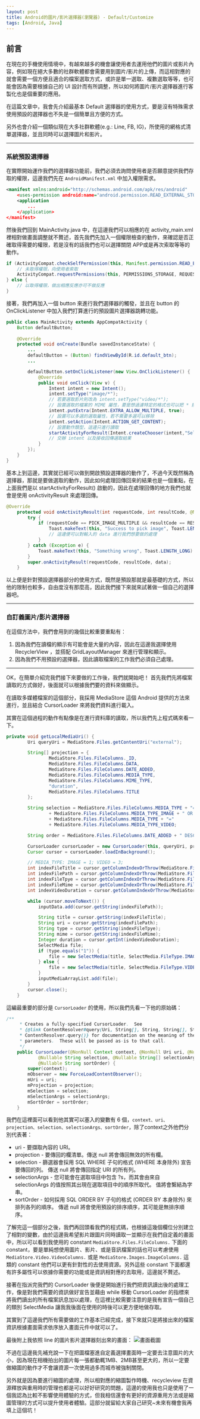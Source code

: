 ```yaml
---
layout: post
title: Android的圖片/影片選擇器(瀏覽器) - Default/Customize
tags: [Android, Java]
---
```


## 前言
在現在的手機使用情境中，有越來越多的機會讓使用者去運用他們的圖片或影片內容，例如現在絕大多數的社群軟體都會需要用到圖片/影片的上傳，而這相對應的就會需要一個方便且適合的檔案選取方式，或許是單一選取、複數選取等等，也可能會因為需要根據自己的 UI 設計而有所調整，所以如何將圖片/影片選擇器進行客製化也是個重要的應用。

在這篇文章中，我會先介紹最基本 Default 選擇器的使用方式，要是沒有特殊需求使用預設的選擇器也不失是一個簡單且方便的方式。

另外也會介紹一個類似現在大多社群軟體(e.g.: Line, FB, IG)，所使用的網格式清單選擇器，並且同時可以選擇圖片和影片。

---

### 系統預設選擇器

在實際開始運作我們的選擇器功能前，我們必須去詢問使用者是否願意提供我們存取的權限，這邊我們先在 `AndroidManifest.xml` 中加入權限需求。

``` xml
<manifest xmlns:android="http://schemas.android.com/apk/res/android"
    <uses-permission android:name="android.permission.READ_EXTERNAL_STORAGE"/>
    <application
        ...
    </application>
</manifest>
```

然後我們回到 MainActivity.java 中，在這邊我們可以相應的在 activity_main.xml 裡相對做畫面調整就不贅述，首先我們先加入一個權限檢查的動作，來確認是否正確取得需要的權限，若是沒有的話我們也可以選擇關閉 APP或是再次索取等等的動作。

``` java
if (ActivityCompat.checkSelfPermission(this, Manifest.permission.READ_EXTERNAL_STORAGE) != PackageManager.PERMISSION_GRANTED) {
    // 未取得權限，向使用者索取
    ActivityCompat.requestPermissions(this, PERMISSIONS_STORAGE, REQUEST_EXTERNAL_STORAGE);
} else {
    // 以取得權限，做出相應反應亦可不做反應
}
```

接著，我們再加入一個 button 來進行我們選擇器的觸發，並且在 button 的 OnClickListener 中加入我們打算進行的預設圖片選擇器跳轉功能。

``` java
public class MainActivity extends AppCompatActivity {
    Button defaultButton;
    
    @Override
    protected void onCreate(Bundle savedInstanceState) {
        ...
        defaultButton = (Button) findViewById(R.id.default_btn);
        ...

        defaultButton.setOnClickListener(new View.OnClickListener() {
            @Override
            public void onClick(View v) {
                Intent intent = new Intent();
                intent.setType("image/*");
                // 若要選取影片則改為 intent.setType("video/*");
                // 設置選取的檔案的 MIME 屬性，要是想過濾特定的格式也可以把 * 換成目標檔案格式
                intent.putExtra(Intent.EXTRA_ALLOW_MULTIPLE, true);
                // 設置可以多選的選取屬性，若不需要多選可以移除
                intent.setAction(Intent.ACTION_GET_CONTENT);
                // 設置動作類型，這邊只進行讀取
                startActivityForResult(Intent.createChooser(intent,"Select Picture"), PICK_IMAGE_MULTIPLE);
                // 交辦 intent 以及接收回傳選取結果
            }
        });
    }
}
```

基本上到這邊，其實就已經可以做到開啟預設選擇器的動作了，不過今天既然稱為選擇器，那就是要做選取的動作，因此如何處理回傳回來的結果也是一個重點，在上面我們是以 startActivityForResult() 啟動的，因此在處理回傳的地方我們也就會是使用 onActivityResult 來處理回傳。

``` java
@Override
    protected void onActivityResult(int requestCode, int resultCode, @Nullable Intent data) {
        try {
            if (requestCode == PICK_IMAGE_MULTIPLE && resultCode == RESULT_OK && null != data) {
                Toast.makeText(this, "Success to pick image", Toast.LENGTH_LONG).show();
                // 這邊便可以對輸入的 data 進行我們想要做的處理
            }
        } catch (Exception e) {
            Toast.makeText(this, "Something wrong", Toast.LENGTH_LONG).show();
        }
        super.onActivityResult(requestCode, resultCode, data);
    }
```

以上便是針對預設選擇器部分的使用方式，既然是預設那就是最基礎的方式，所以他的限制也較多，自由度沒有那麼高，因此我們接下來就來試著做一個自己的選擇器吧。

---

### 自訂義圖片/影片選擇器

在這個方法中，我們會用到的幾個比較重要重點有：
1. 因為我們在讀檔的顯示有可能會是大量的內容，因此在這邊我選擇使用 RecyclerView ，並搭配 GridLayoutManager 來進行管理和顯示。
2. 因為我們不用預設的選擇器，因此讀取檔案的工作我們必須自己處理。

---

OK，在簡單介紹完我們接下來要做的工作後，我們就開始吧！
首先我們先將檔案讀取的方式做好，後面就可以根據我們要的資料來做顯示。

在讀取多媒體檔案的這個部分，我採用 MediaStore 這個 Android 提供的方法來進行，並且結合 CursorLoader 來將我們資料進行載入。

其實在這個過程的動作有點像是在進行資料庫的讀取，所以我們先上程式碼來看一下。

``` java
private void getLocalMediaUri() {
        Uri queryUri = MediaStore.Files.getContentUri("external");

        String[] projection = {
                MediaStore.Files.FileColumns._ID,
                MediaStore.Files.FileColumns.DATA,
                MediaStore.Files.FileColumns.DATE_ADDED,
                MediaStore.Files.FileColumns.MEDIA_TYPE,
                MediaStore.Files.FileColumns.MIME_TYPE,
                "duration",
                MediaStore.Files.FileColumns.TITLE
        };

        String selection = MediaStore.Files.FileColumns.MEDIA_TYPE + "="
                + MediaStore.Files.FileColumns.MEDIA_TYPE_IMAGE + " OR "
                + MediaStore.Files.FileColumns.MEDIA_TYPE + "="
                + MediaStore.Files.FileColumns.MEDIA_TYPE_VIDEO;

        String order = MediaStore.Files.FileColumns.DATE_ADDED + " DESC";

        CursorLoader cursorLoader = new CursorLoader(this, queryUri, projection, selection, null, order);
        Cursor cursor = cursorLoader.loadInBackground();

        // MEDIA_TYPE: IMAGE = 1; VIDEO = 3;
        int indexFileTitle = cursor.getColumnIndexOrThrow(MediaStore.Files.FileColumns.TITLE);
        int indexFilePath = cursor.getColumnIndexOrThrow(MediaStore.Files.FileColumns.DATA);
        int indexFileTpye = cursor.getColumnIndexOrThrow(MediaStore.Files.FileColumns.MEDIA_TYPE);
        int indexFileMime = cursor.getColumnIndexOrThrow(MediaStore.Files.FileColumns.MIME_TYPE);
        int indexVideoDuration = cursor.getColumnIndexOrThrow(MediaStore.Files.FileColumns.DURATION);

        while (cursor.moveToNext()) {
            inputData.add(cursor.getString(indexFilePath));

            String title = cursor.getString(indexFileTitle);
            String uri = cursor.getString(indexFilePath);
            String type = cursor.getString(indexFileTpye);
            String mime = cursor.getString(indexFileMime);
            Integer duration = cursor.getInt(indexVideoDuration);
            SelectMedia file;
            if (type.equals("1")) {
                file = new SelectMedia(title, SelectMedia.FileType.IMAGE, uri, mime, null, null);
            } else {
                file = new SelectMedia(title, SelectMedia.FileType.VIDEO, uri, mime, null, duration);
            }
            inputMediaArrayList.add(file);
        }
        cursor.close();
    }
```

這編最重要的部分是 `CursorLoader` 的使用，所以我們先看一下他的原始碼：

``` java
/**
     * Creates a fully-specified CursorLoader.  See
     * {@link ContentResolver#query(Uri, String[], String, String[], String)
     * ContentResolver.query()} for documentation on the meaning of the
     * parameters.  These will be passed as-is to that call.
     */
    public CursorLoader(@NonNull Context context, @NonNull Uri uri, @Nullable String[] projection,
            @Nullable String selection, @Nullable String[] selectionArgs,
            @Nullable String sortOrder) {
        super(context);
        mObserver = new ForceLoadContentObserver();
        mUri = uri;
        mProjection = projection;
        mSelection = selection;
        mSelectionArgs = selectionArgs;
        mSortOrder = sortOrder;
    }
```

我們在這裡面可以看到他其實可以塞入的變數有 6 個，`context、uri、projection、selection、selectionArgs、sortOrder`，除了context之外他們分別代表著：
* uri - 要擷取內容的 URI。
* projection - 要傳回的欄清單。傳送 null 將會傳回無效的所有欄。
* selection - 篩選器會採用 SQL WHERE 子句的格式 (WHERE 本身除外) 宣告要傳回的列。 傳送 null 將會傳回指定 URI 的所有列。
* selectionArgs - 您可能會在選取項目中包含 ?s，而其會由來自 selectionArgs 的值按照其出現在選取項目中的順序所取代。 值將會繫結為字串。
* sortOrder - 如何採用 SQL ORDER BY 子句的格式 (ORDER BY 本身除外) 來排列各列的順序。 傳遞 null 將會使用預設的排序順序，其可能是無排序順序。

了解完這一個部分之後，我們再回頭看我們的程式碼，也根據這幾個欄位分別建立了相對的變數，由於這邊我希望影片跟圖片同時讀取一並顯示在我們自定義的畫面中，所以可以看到我使用的 constant `MediaStore.Files.FileColumns.` 下面的 constant，要是單純想使用圖片、影片、或是音訊檔案的話也可以考慮使用 `MediaStore.Video.VideoColumns.` 或是 `MediaStore.Images.ImageColumns.` 這類的 constant 他們可以更有針對性的去使用資源。另外這些 constant 下面都還有許多屬性可以依據你需要的功能或是資訊相對應的去取用，這邊就不贅述。

接著在指派完我們的 CursorLoader 後便是開始進行我們把資訊讀出後的處理工作，像是對我們需要的資訊做好宣告並藉由 while 移動 CursorLoader 的指標來將我們讀出的所有檔案訊息加以處理，在這裡比較需要注意的是我有宣告一個自己的類別 SelectMedia 讓我我後面在使用的時後可以更方便地做存取。

其實到了這邊我們所有需要做的工作基本已經完成，接下來就只是將接出來的檔案資訊根據畫面需求依序放入畫面元件中就可以了。

最後附上我依照 line 的圖片影片選擇器刻出來的畫面：
![畫面截圖](https://ithelp.ithome.com.tw/upload/images/20200513/20125739vWXMz24qGy.png)

不過在這邊我先補充說一下在把圖檔塞進自定義選擇畫面時一定要去注意圖片的大小，因為現在相機拍出的圖片每一張都動輒1MB、2MB甚至更大的，所以一定要做縮圖的動作才不會讓資源一次使用過多而城市被強制關閉。

另外就是因為要進行縮圖的處理，所以相對應的縮圖製作時機、recycleview 在資源釋放與重用時的管理也都是可以好好研究的問題，這邊的使用我也只是使用了一個我認為比較不影響使用體驗的方式，但我相信還會有更好的資源重用方法或是縮圖管理的方式可以提升使用者體驗。這部分就留給大家自己研究~未來有機會我再填上這個坑！